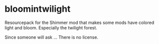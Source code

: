 # bloomintwilight

Resourcepack for the Shimmer mod that makes some mods have colored light and bloom. Especially the twilight forest.



Since someone will ask ... There is no license.
